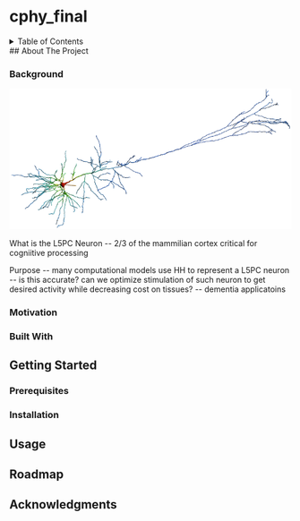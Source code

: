 

# cphy_final

<!-- TABLE OF CONTENTS -->
<details>
  <summary>Table of Contents</summary>
  <ol>
    <li>
      <a href="#about-the-project">About The Project</a>
       <ul>
        <li><a href="#Background">Background</a></li>
      </ul>
      <ul>
        <li><a href="#Motivations">Motivation</a></li>
      </ul>
      <ul>
        <li><a href="#built-with">Built With</a></li>
      </ul>
    </li>
    <li>
      <a href="#getting-started">Getting Started</a>
      <ul>
        <li><a href="#prerequisites">Prerequisites</a></li>
        <li><a href="#installation">Installation</a></li>
      </ul>
    </li>
    <li><a href="#usage">Usage</a></li>
    <li><a href="#roadmap">Roadmap</a></li>
    <li><a href="#contributing">Contributing</a></li>
    <li><a href="#acknowledgments">Acknowledgments</a></li>
  </ol>
</details>
## About The Project 

### Background 
![alt text](https://raw.githubusercontent.com/OpenSourceBrain/L5bPyrCellHayEtAl2011/master/neuroConstruct/images/large.png)


What is the L5PC Neuron -- 2/3 of the mammilian cortex critical for cogniitive processing 

Purpose -- many computational models use HH to represent a L5PC neuron -- is this accurate? can we optimize stimulation of such neuron to get desired activity while decreasing cost on tissues? -- dementia applicatoins 

### Motivation

### Built With 

## Getting Started 
### Prerequisites
### Installation 

## Usage

## Roadmap

## Acknowledgments
